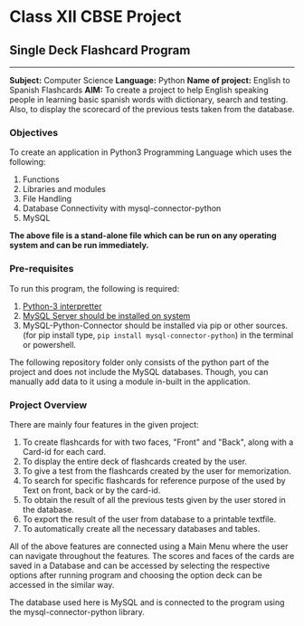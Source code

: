 # Class XII CBSE Project
## Single Deck Flashcard Program

---

**Subject:** Computer Science
**Language:** Python
**Name of project:** English to Spanish Flashcards
**AIM:** To create a project to help English speaking people in learning basic spanish words with dictionary, search and testing. Also, to display the scorecard of the previous tests taken from the database.

### Objectives
To create an application in Python3 Programming Language which uses the following:

1. Functions
2. Libraries and modules
3. File Handling
4. Database Connectivity with mysql-connector-python
5. MySQL


**The above file is a stand-alone file which can be run on any operating system and can be run immediately.**

### Pre-requisites
To run this program, the following is required:
1. [Python-3 interpretter](https://www.python.org)
2. [MySQL Server should be installed on system](https://www.mysql.com)
3. MySQL-Python-Connector should be installed via pip or other sources. (for pip install type, ```pip install mysql-connector-python```) in the terminal or powershell.


The following repository folder only consists of the python part of the project and does not include the MySQL databases. Though, you can manually add data to it using a module in-built in the application.

### Project Overview
There are mainly four features in the given project:

1. To create flashcards for with two faces, "Front" and "Back", along with a Card-id for each card.
2. To display the entire deck of flashcards created by the user.
3. To give a test from the flashcards created by the user for memorization.
4. To search for specific flashcards for reference purpose of the used by Text on front, back or by the card-id.
5. To obtain the result of all the previous tests given by the user stored in the database.
6. To export the result of the user from database to a printable textfile.
7. To automatically create all the necessary databases and tables.


All of the above features are connected using a Main Menu where the user can navigate throughout the features. The scores and faces of the cards are saved in a Database and can be accessed by selecting the respective options after running program and choosing the option deck can be accessed in the similar way.


The database used here is MySQL and is connected to the program using the mysql-connector-python library.
